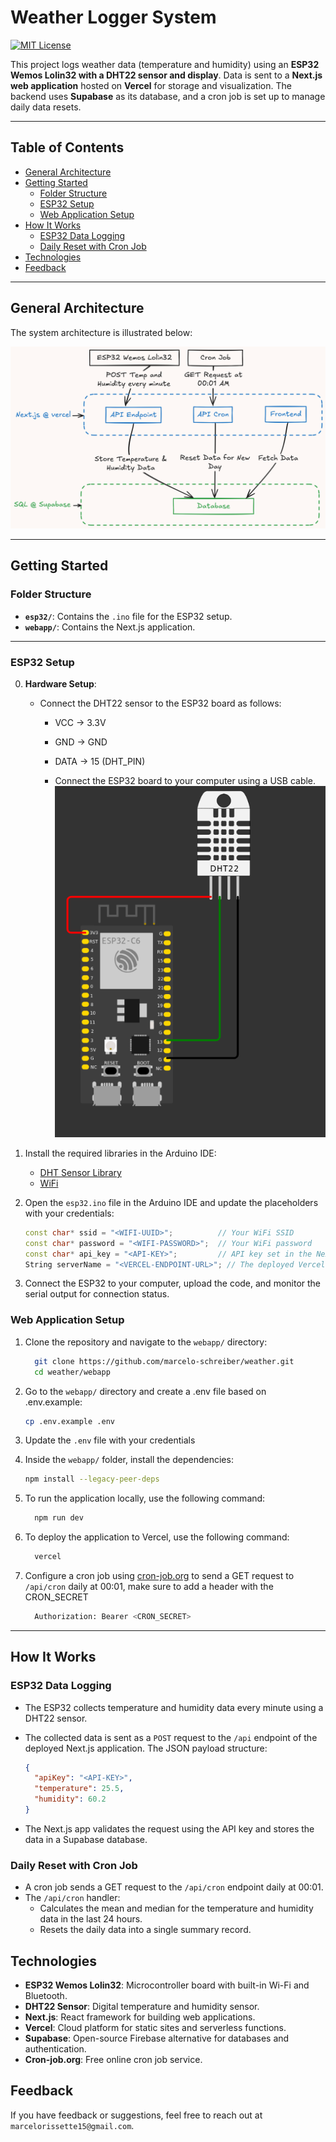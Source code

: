 # Weather Logger System

[![MIT License](https://img.shields.io/github/license/marcelo-schreiber/weather?style=social&logo=github)](https://github.com/marcelo-schreiber/weather/blob/master/LICENSE)  

This project logs weather data (temperature and humidity) using an **ESP32 Wemos Lolin32 with a DHT22 sensor and display**. Data is sent to a **Next.js web application** hosted on **Vercel** for storage and visualization. The backend uses **Supabase** as its database, and a cron job is set up to manage daily data resets.

---

## Table of Contents

- [General Architecture](#general-architecture)
- [Getting Started](#getting-started)
  - [Folder Structure](#folder-structure)
  - [ESP32 Setup](#esp32-setup)
  - [Web Application Setup](#web-application-setup)
- [How It Works](#how-it-works)
  - [ESP32 Data Logging](#esp32-data-logging)
  - [Daily Reset with Cron Job](#daily-reset-with-cron-job)
- [Technologies](#technologies)
- [Feedback](#feedback)

---

## General Architecture

The system architecture is illustrated below:

![System Architecture](docs/diagram(1).png)

---

## Getting Started

### Folder Structure

- **`esp32/`**: Contains the `.ino` file for the ESP32 setup.
- **`webapp/`**: Contains the Next.js application.

---

### ESP32 Setup

0. **Hardware Setup**:
   - Connect the DHT22 sensor to the ESP32 board as follows:
     - VCC -> 3.3V
     - GND -> GND
     - DATA -> 15 (DHT_PIN)
  
     - Connect the ESP32 board to your computer using a USB cable.
    [![ESP32 DHT22 Wiring](docs/circuit.png)](docs/circuit.png)

1. Install the required libraries in the Arduino IDE:
   - [DHT Sensor Library](https://github.com/adafruit/DHT-sensor-library)
   - [WiFi](https://www.arduino.cc/en/Reference/WiFi)

2. Open the `esp32.ino` file in the Arduino IDE and update the placeholders with your credentials:

   ```cpp
   const char* ssid = "<WIFI-UUID>";          // Your WiFi SSID
   const char* password = "<WIFI-PASSWORD>";  // Your WiFi password
   const char* api_key = "<API-KEY>";         // API key set in the Next.js app
   String serverName = "<VERCEL-ENDPOINT-URL>"; // The deployed Vercel API URL
   ```

3. Connect the ESP32 to your computer, upload the code, and monitor the serial output for connection status.

### Web Application Setup

1. Clone the repository and navigate to the `webapp/` directory:

    ```bash
      git clone https://github.com/marcelo-schreiber/weather.git
      cd weather/webapp
    ```

2. Go to the `webapp/` directory and create a .env file based on .env.example:

    ```bash
    cp .env.example .env
    ```

3. Update the `.env` file with your credentials

4. Inside the `webapp/` folder, install the dependencies:

      ```bash
      npm install --legacy-peer-deps
      ```

5. To run the application locally, use the following command:

    ```bash
      npm run dev
    ```

6. To deploy the application to Vercel, use the following command:

    ```bash
      vercel
    ```

7. Configure a cron job using [cron-job.org](https://cron-job.org/en/) to send a GET request to `/api/cron` daily at 00:01, make sure to add a header with the CRON_SECRET

    ```bash
      Authorization: Bearer <CRON_SECRET>
    ```

---

## How It Works

### ESP32 Data Logging

- The ESP32 collects temperature and humidity data every minute using a DHT22 sensor.
- The collected data is sent as a `POST` request to the `/api` endpoint of the deployed Next.js application. The JSON payload structure:

   ```json
   {
     "apiKey": "<API-KEY>",
     "temperature": 25.5,
     "humidity": 60.2
   }
   ```

- The Next.js app validates the request using the API key and stores the data in a Supabase database.

### Daily Reset with Cron Job

- A cron job sends a GET request to the `/api/cron` endpoint daily at 00:01.
- The `/api/cron` handler:
  - Calculates the mean and median for the temperature and humidity data in the last 24 hours.
  - Resets the daily data into a single summary record.

## Technologies

- **ESP32 Wemos Lolin32**: Microcontroller board with built-in Wi-Fi and Bluetooth.
- **DHT22 Sensor**: Digital temperature and humidity sensor.
- **Next.js**: React framework for building web applications.
- **Vercel**: Cloud platform for static sites and serverless functions.
- **Supabase**: Open-source Firebase alternative for databases and authentication.
- **Cron-job.org**: Free online cron job service.

## Feedback

If you have feedback or suggestions, feel free to reach out at `marcelorissette15@gmail.com`.
